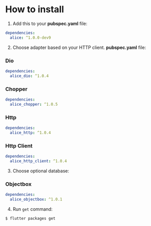 # How to install

1. Add this to your **pubspec.yaml** file:

```yaml
dependencies:
  alice: ^1.0.0-dev9
```

2. Choose adapter based on your HTTP client. **pubspec.yaml** file:

### Dio

```yaml
dependencies:
  alice_dio: ^1.0.4
```

### Chopper

```yaml
dependencies:
  alice_chopper: ^1.0.5
```

### Http

```yaml
dependencies:
  alice_http: ^1.0.4
```

### Http Client

```yaml
dependencies:
  alice_http_client: ^1.0.4
```

3. Choose optional database:

### Objectbox

```yaml
dependencies:
  alice_objectbox: ^1.0.1
```

4. Run `get` command:

```bash
$ flutter packages get
```